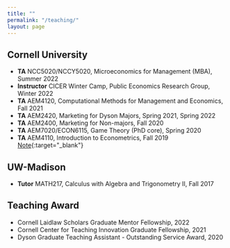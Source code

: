 ```yaml
---
title: ""
permalink: "/teaching/"
layout: page
---
```


## Cornell University

- **TA** NCC5020/NCCY5020, Microeconomics for Management (MBA), Summer 2022 
- **Instructor** CICER Winter Camp, Public Economics Research Group, Winter 2022 
- **TA** AEM4120, Computational Methods for Management and Economics, Fall 2021
- **TA** AEM2420, Marketing for Dyson Majors, Spring 2021, Spring 2022
- **TA** AEM2400, Marketing for Non-majors, Fall 2020
- **TA** AEM7020/ECON6115, Game Theory (PhD core), Spring 2020
- **TA** AEM4110, Introduction to Econometrics, Fall 2019 [Note](https://www.dropbox.com/sh/5l1nq634t81b6j4/AABaPofG6Fat6jJezfecAnd-a?dl=0){:target="_blank"}

## UW-Madison

- **Tutor** MATH217, Calculus with Algebra and Trigonometry II, Fall 2017

## Teaching Award

- Cornell Laidlaw Scholars Graduate Mentor Fellowship, 2022
- Cornell Center for Teaching Innovation Graduate Fellowship, 2021
- Dyson Graduate Teaching Assistant - Outstanding Service Award, 2020 

